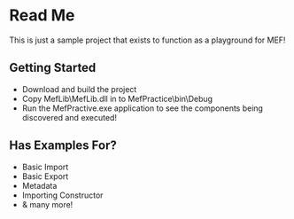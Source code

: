 # Read Me

This is just a sample project that exists to function as a playground for MEF!

## Getting Started

* Download and build the project
* Copy MefLib\MefLib.dll in to MefPractice\bin\Debug
* Run the MefPractive.exe application to see the components being discovered and executed!

## Has Examples For?

* Basic Import 
* Basic Export
* Metadata
* Importing Constructor
* & many more!
